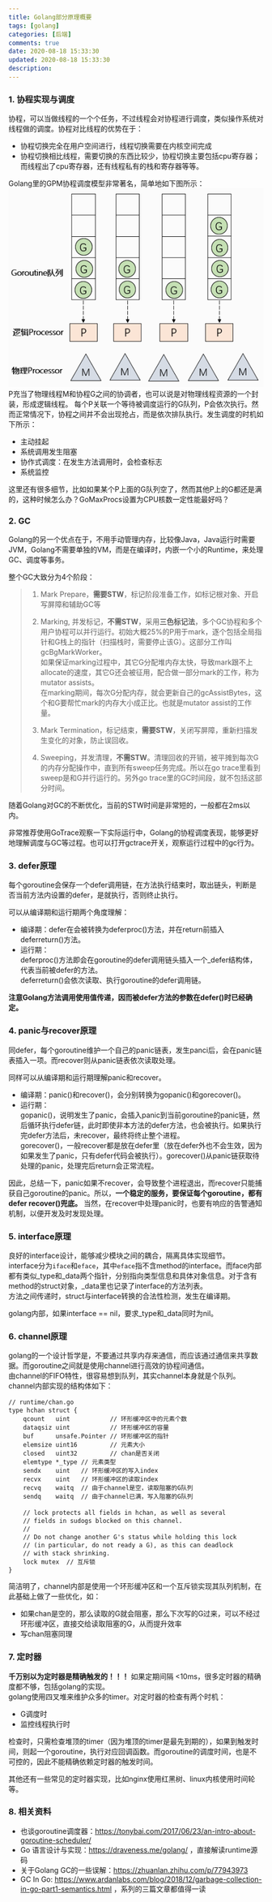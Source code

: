 ```yaml
---
title: Golang部分原理概要
tags: [golang]
categories: [后端]
comments: true
date: 2020-08-18 15:33:30
updated: 2020-08-18 15:33:30
description:
---
```

### 1. 协程实现与调度
协程，可以当做线程的一个个任务，不过线程会对协程进行调度，类似操作系统对线程做的调度。协程对比线程的优势在于：
- 协程切换完全在用户空间进行，线程切换需要在内核空间完成
- 协程切换相比线程，需要切换的东西比较少，协程切换主要包括cpu寄存器；而线程出了cpu寄存器，还有线程私有的栈和寄存器等等。
   
Golang里的GPM协程调度模型非常著名，简单地如下图所示：
![GPM调度模型](/images/golang_mpg.png)  
P充当了物理线程M和协程G之间的协调者，也可以说是对物理线程资源的一个封装，形成逻辑线程。
每个P关联一个等待被调度运行的G队列，P会依次执行。然而正常情况下，协程之间并不会出现抢占，而是依次排队执行。发生调度的时机如下所示：
- 主动挂起
- 系统调用发生阻塞
- 协作式调度：在发生方法调用时，会检查标志
- 系统监控

这里还有很多细节，比如如果某个P上面的G队列空了，然而其他P上的G都还是满的，这种时候怎么办？GoMaxProcs设置为CPU核数一定性能最好吗？  

### 2. GC
Golang的另一个优点在于，不用手动管理内存，比较像Java，Java运行时需要JVM，Golang不需要单独的VM，而是在编译时，内嵌一个小的Runtime，来处理GC、调度等事务。

整个GC大致分为4个阶段：  
> 1. Mark Prepare，**需要STW**，标记阶段准备工作，如标记根对象、开启写屏障和辅助GC等
> 
> 2. Marking, 并发标记，**不需STW**，采用**三色标记法**，多个GC协程和多个用户协程可以并行运行。初始大概25%的P用于mark，逐个包括全局指针和G栈上的指针（扫描栈时，需要停止该G）。这部分工作叫gcBgMarkWorker。  
> 如果保证marking过程中，其它G分配堆内存太快，导致mark跟不上allocate的速度，其它G还会被征用，配合做一部分mark的工作，称为mutator assists。  
> 在marking期间，每次G分配内存，就会更新自己的gcAssistBytes，这个和G要帮忙mark的内存大小成正比。也就是mutator assist的工作量。
>
> 3. Mark Termination，标记结束，**需要STW**，关闭写屏障，重新扫描发生变化的对象，防止误回收。
> 4. Sweeping，并发清理，**不需STW**。清理回收的开销，被平摊到每次G的内存分配操作中，直到所有sweep任务完成。所以在go trace里看到sweep是和G并行运行的。另外go trace里的GC时间段，就不包括这部分时间。

随着Golang对GC的不断优化，当前的STW时间是非常短的，一般都在2ms以内。

非常推荐使用GoTrace观察一下实际运行中，Golang的协程调度表现，能够更好地理解调度与GC等过程。也可以打开gctrace开关，观察运行过程中的gc行为。

### 3. defer原理
每个goroutine会保存一个defer调用链，在方法执行结束时，取出链头，判断是否当前方法内设置的defer，是就执行，否则终止执行。

可以从编译期和运行期两个角度理解：  
- 编译期：defer在会被转换为deferproc()方法，并在return前插入deferreturn()方法。
- 运行期：  
  deferproc()方法即会在goroutine的defer调用链头插入一个_defer结构体，代表当前被defer的方法。  
  deferreturn()会依次读取、执行goroutine的defer调用链。

**注意Golang方法调用使用值传递，因而被defer方法的参数在defer()时已经确定。**

### 4. panic与recover原理
同defer，每个goroutine维护一个自己的panic链表，发生panci后，会在panic链表插入一项。而recover则从panic链表依次读取处理。

同样可以从编译期和运行期理解panic和recover。
- 编译期：panic()和recover()，会分别转换为gopanic()和gorecover()。  
- 运行期：  
  gopanic()，说明发生了panic，会插入panic到当前goroutine的panic链，然后循环执行defer链，此时即使非本方法的defer方法，也会被执行。如果执行完defer方法后，未recover，最终将终止整个进程。  
  gorecover()，一般recover都是放在defer里（放在defer外也不会生效，因为如果发生了panic，只有defer代码会被执行）。gorecover()从panic链获取待处理的panic，处理完后return会正常流程。

因此，总结一下，panic如果不recover，会导致整个进程退出，而recover只能捕获自己goroutine的panic。所以，**一个稳定的服务，要保证每个goroutine，都有defer recover()兜底。** 当然，在recover中处理panic时，也要有响应的告警通知机制，以便开发及时发现处理。

### 5. interface原理
良好的interface设计，能够减少模块之间的耦合，隔离具体实现细节。  
interface分为`iface`和`eface`，其中`eface`指不含method的interface。而face内部都有类似_type和_data两个指针，分别指向类型信息和具体对象信息。对于含有method的struct对象，_data里也记录了interface的方法列表。  
方法之间传递时，struct与interface转换的合法性检测，发生在编译期。

golang内部，如果interface == nil，要求_type和_data同时为nil。

### 6. channel原理
golang的一个设计哲学是，不要通过共享内存来通信，而应该通过通信来共享数据。而goroutine之间就是使用channel进行高效的协程间通信。  
由channel的FIFO特性，很容易想到队列，其实channel本身就是个队列。  
channel内部实现的结构体如下：
```golang 
// runtime/chan.go
type hchan struct {
	qcount   uint           // 环形缓冲区中的元素个数
	dataqsiz uint           // 环形缓冲区的容量
    buf      unsafe.Pointer // 环形缓冲区的指针
	elemsize uint16         // 元素大小
	closed   uint32         // chan是否关闭
	elemtype *_type // 元素类型
	sendx    uint   // 环形缓冲区的写入index
	recvx    uint   // 环形缓冲区的读取index
	recvq    waitq  // 由于channel是空，读取阻塞的G队列
	sendq    waitq  // 由于channel已满，写入阻塞的G队列

	// lock protects all fields in hchan, as well as several
	// fields in sudogs blocked on this channel.
	//
	// Do not change another G's status while holding this lock
	// (in particular, do not ready a G), as this can deadlock
	// with stack shrinking.
	lock mutex  // 互斥锁
}
```
简洁明了，channel内部是使用一个环形缓冲区和一个互斥锁实现其队列机制，在此基础上做了一些优化，如：
- 如果chan是空的，那么读取的G就会阻塞，那么下次写的G过来，可以不经过环形缓冲区，直接交给读取阻塞的G，从而提升效率
- 写chan阻塞同理  

### 7. 定时器   
**千万别以为定时器是精确触发的！！！** 如果定期间隔 <10ms，很多定时器的精确度都不够，包括golang的实现。  
golang使用四叉堆来维护众多的timer。对定时器的检查有两个时机：
- G调度时
- 监控线程执行时  

检查时，只需检查堆顶的timer（因为堆顶的timer是最先到期的），如果到触发时间，则起一个goroutine，执行对应回调函数。而goroutine的调度时间，也是不可控的，因此不能精确依赖定时器的触发时间。

其他还有一些常见的定时器实现，比如nginx使用红黑树、linux内核使用时间轮等。   

### 8. 相关资料
- 也谈goroutine调度器：https://tonybai.com/2017/06/23/an-intro-about-goroutine-scheduler/
- Go 语言设计与实现：https://draveness.me/golang/ ，直接解读runtime源码
- 关于Golang GC的一些误解：https://zhuanlan.zhihu.com/p/77943973
- GC In Go: https://www.ardanlabs.com/blog/2018/12/garbage-collection-in-go-part1-semantics.html ，系列的三篇文章都值得一读










